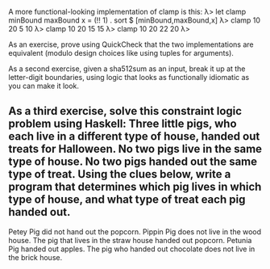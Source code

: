 A more functional-looking implementation of clamp is this:
λ> let clamp minBound maxBound x = (!! 1) . sort $ [minBound,maxBound,x]
λ> clamp 10 20 5
10
λ> clamp 10 20 15
15
λ> clamp 10 20 22
20
λ>

As an exercise, prove using QuickCheck that the two implementations
are equivalent (modulo design choices like using tuples for
arguments).

As a second exercise, given a sha512sum as an input, break it up at
the letter-digit boundaries, using logic that looks as functionally
idiomatic as you can make it look.

As a third exercise, solve this constraint logic problem using Haskell:
Three little pigs, who each live in a different type of house, handed
out treats for Halloween.
No two pigs live in the same type of house.
No two pigs handed out the same type of treat.
Using the clues below, write a program that determines which pig lives
in which type of house, and what type of treat each pig handed out.
---
Petey Pig did not hand out the popcorn.
Pippin Pig does not live in the wood house.
The pig that lives in the straw house handed out popcorn.
Petunia Pig handed out apples.
The pig who handed out chocolate does not live in the brick house.